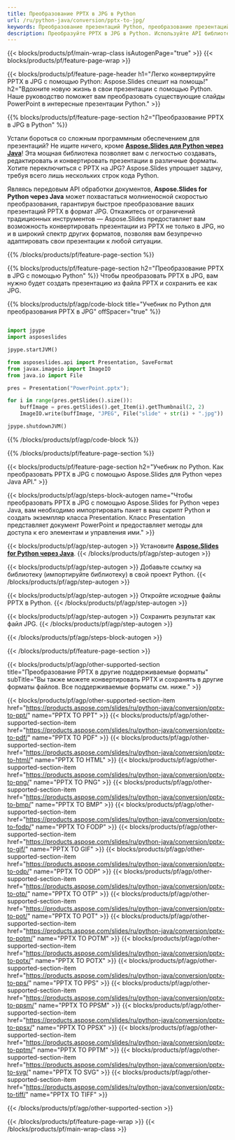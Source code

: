 ```yaml
---
title: Преобразование PPTX в JPG в Python
url: /ru/python-java/conversion/pptx-to-jpg/
keywords: Преобразование презентаций Python, преобразование презентаций в Python, Python для презентаций, Aspose.Slides Python, преобразование PPTX в JPG, библиотека презентаций Python
description: Преобразуйте PPTX в JPG в Python. Используйте API библиотеки Python для преобразования файлов PPTX в JPG
---
```


{{< blocks/products/pf/main-wrap-class isAutogenPage="true" >}}
{{< blocks/products/pf/feature-page-wrap >}}

{{< blocks/products/pf/feature-page-header h1="Легко конвертируйте PPTX в JPG с помощью Python: Aspose.Slides спешит на помощь!" h2="Вдохните новую жизнь в свои презентации с помощью Python. Наше руководство поможет вам преобразовать существующие слайды PowerPoint в интересные презентации Python." >}}

{{% blocks/products/pf/feature-page-section h2="Преобразование PPTX в JPG в Python" %}}

Устали бороться со сложным программным обеспечением для презентаций? Не ищите ничего, кроме [**Aspose.Slides для Python через Java**](https://products.aspose.com/slides/ru/python-java/)! Эта мощная библиотека позволяет вам с легкостью создавать, редактировать и конвертировать презентации в различные форматы. Хотите переключиться с PPTX на JPG? Aspose.Slides упрощает задачу, требуя всего лишь нескольких строк кода Python.

Являясь передовым API обработки документов, **Aspose.Slides for Python через Java** может похвастаться молниеносной скоростью преобразования, гарантируя быстрое преобразование ваших презентаций PPTX в формат JPG. Откажитесь от ограничений традиционных инструментов — Aspose.Slides предоставляет вам возможность конвертировать презентации из PPTX не только в JPG, но и в широкий спектр других форматов, позволяя вам безупречно адаптировать свои презентации к любой ситуации.

{{% /blocks/products/pf/feature-page-section %}}

{{% blocks/products/pf/feature-page-section  h2="Преобразование PPTX в JPG с помощью Python" %}}
Чтобы преобразовать PPTX в JPG, вам нужно будет создать презентацию из файла PPTX и сохранить ее как JPG.

{{% blocks/products/pf/agp/code-block title="Учебник по Python для преобразования PPTX в JPG" offSpacer="true" %}}

```python

import jpype
import asposeslides

jpype.startJVM()

from asposeslides.api import Presentation, SaveFormat
from javax.imageio import ImageIO
from java.io import File

pres = Presentation("PowerPoint.pptx");

for i in range(pres.getSlides().size()):
    buffImage = pres.getSlides().get_Item(i).getThumbnail(2, 2)
    ImageIO.write(buffImage, "JPEG", File("slide" + str(i) + ".jpg"))

jpype.shutdownJVM()
```


{{% /blocks/products/pf/agp/code-block %}}

{{% /blocks/products/pf/feature-page-section %}}

{{< blocks/products/pf/feature-page-section  h2="Учебник по Python. Как преобразовать PPTX в JPG с помощью Aspose.Slides для Python через Java API." >}}

{{< blocks/products/pf/agp/steps-block-autogen name="Чтобы преобразовать PPTX в JPG с помощью Aspose.Slides for Python через Java, вам необходимо импортировать пакет в ваш скрипт Python и создать экземпляр класса Presentation. Класс Presentation представляет документ PowerPoint и предоставляет методы для доступа к его элементам и управления ими." >}}

{{< blocks/products/pf/agp/step-autogen >}}
Установите [**Aspose.Slides for Python через Java**](https://products.aspose.com/slides/ru/python-java/).
{{< /blocks/products/pf/agp/step-autogen >}}

{{< blocks/products/pf/agp/step-autogen >}}
Добавьте ссылку на библиотеку (импортируйте библиотеку) в свой проект Python.
{{< /blocks/products/pf/agp/step-autogen >}}

{{< blocks/products/pf/agp/step-autogen >}}
Откройте исходные файлы PPTX в Python.
{{< /blocks/products/pf/agp/step-autogen >}}

{{< blocks/products/pf/agp/step-autogen >}}
Сохранить результат как файл JPG.
{{< /blocks/products/pf/agp/step-autogen >}}

{{< /blocks/products/pf/agp/steps-block-autogen >}}

{{< /blocks/products/pf/feature-page-section >}}

{{< blocks/products/pf/agp/other-supported-section title="Преобразование PPTX в другие поддерживаемые форматы" subTitle="Вы также можете конвертировать PPTX и сохранять в другие форматы файлов. Все поддерживаемые форматы см. ниже." >}}

{{< blocks/products/pf/agp/other-supported-section-item href="https://products.aspose.com/slides/ru/python-java/conversion/pptx-to-ppt/" name="PPTX TO PPT" >}}
{{< blocks/products/pf/agp/other-supported-section-item href="https://products.aspose.com/slides/ru/python-java/conversion/pptx-to-pdf/" name="PPTX TO PDF" >}}
{{< blocks/products/pf/agp/other-supported-section-item href="https://products.aspose.com/slides/ru/python-java/conversion/pptx-to-html/" name="PPTX TO HTML" >}}
{{< blocks/products/pf/agp/other-supported-section-item href="https://products.aspose.com/slides/ru/python-java/conversion/pptx-to-png/" name="PPTX TO PNG" >}}
{{< blocks/products/pf/agp/other-supported-section-item href="https://products.aspose.com/slides/ru/python-java/conversion/pptx-to-bmp/" name="PPTX TO BMP" >}}
{{< blocks/products/pf/agp/other-supported-section-item href="https://products.aspose.com/slides/ru/python-java/conversion/pptx-to-fodp/" name="PPTX TO FODP" >}}
{{< blocks/products/pf/agp/other-supported-section-item href="https://products.aspose.com/slides/ru/python-java/conversion/pptx-to-gif/" name="PPTX TO GIF" >}}
{{< blocks/products/pf/agp/other-supported-section-item href="https://products.aspose.com/slides/ru/python-java/conversion/pptx-to-odp/" name="PPTX TO ODP" >}}
{{< blocks/products/pf/agp/other-supported-section-item href="https://products.aspose.com/slides/ru/python-java/conversion/pptx-to-otp/" name="PPTX TO OTP" >}}
{{< blocks/products/pf/agp/other-supported-section-item href="https://products.aspose.com/slides/ru/python-java/conversion/pptx-to-pot/" name="PPTX TO POT" >}}
{{< blocks/products/pf/agp/other-supported-section-item href="https://products.aspose.com/slides/ru/python-java/conversion/pptx-to-potm/" name="PPTX TO POTM" >}}
{{< blocks/products/pf/agp/other-supported-section-item href="https://products.aspose.com/slides/ru/python-java/conversion/pptx-to-potx/" name="PPTX TO POTX" >}}
{{< blocks/products/pf/agp/other-supported-section-item href="https://products.aspose.com/slides/ru/python-java/conversion/pptx-to-pps/" name="PPTX TO PPS" >}}
{{< blocks/products/pf/agp/other-supported-section-item href="https://products.aspose.com/slides/ru/python-java/conversion/pptx-to-ppsm/" name="PPTX TO PPSM" >}}
{{< blocks/products/pf/agp/other-supported-section-item href="https://products.aspose.com/slides/ru/python-java/conversion/pptx-to-ppsx/" name="PPTX TO PPSX" >}}
{{< blocks/products/pf/agp/other-supported-section-item href="https://products.aspose.com/slides/ru/python-java/conversion/pptx-to-pptm/" name="PPTX TO PPTM" >}}
{{< blocks/products/pf/agp/other-supported-section-item href="https://products.aspose.com/slides/ru/python-java/conversion/pptx-to-svg/" name="PPTX TO SVG" >}}
{{< blocks/products/pf/agp/other-supported-section-item href="https://products.aspose.com/slides/ru/python-java/conversion/pptx-to-tiff/" name="PPTX TO TIFF" >}}


{{< /blocks/products/pf/agp/other-supported-section >}}

{{< /blocks/products/pf/feature-page-wrap >}}
{{< /blocks/products/pf/main-wrap-class >}}